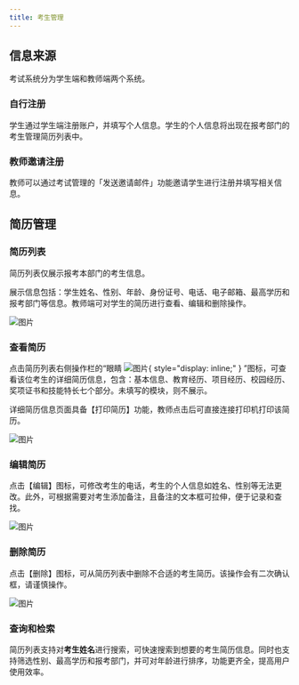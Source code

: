 ```yaml
---
title: 考生管理
---
```


## 信息来源

考试系统分为学生端和教师端两个系统。

### 自行注册

学生通过学生端注册账户，并填写个人信息。学生的个人信息将出现在报考部门的考生管理简历列表中。

### 教师邀请注册

教师可以通过考试管理的「发送邀请邮件」功能邀请学生进行注册并填写相关信息。

## 简历管理

### 简历列表

简历列表仅展示报考本部门的考生信息。

展示信息包括：学生姓名、性别、年龄、身份证号、电话、电子邮箱、最高学历和报考部门等信息。教师端可对学生的简历进行查看、编辑和删除操作。

![图片](/img/guide/2-1.png)

### 查看简历

点击简历列表右侧操作栏的“眼睛
![图片](/img/guide/2-2.png){ style="display: inline;" }
”图标，可查看该位考生的详细简历信息，包含：基本信息、教育经历、项目经历、校园经历、奖项证书和技能特长七个部分。未填写的模块，则不展示。 

详细简历信息页面具备【打印简历】功能，教师点击后可直接连接打印机打印该简历。

![图片](/img/guide/2-3.png)


### 编辑简历

点击【编辑】图标，可修改考生的电话，考生的个人信息如姓名、性别等无法更改。此外，可根据需要对考生添加备注，且备注的文本框可拉伸，便于记录和查找。

![图片](/img/guide/2-4.png)


### 删除简历

点击【删除】图标，可从简历列表中删除不合适的考生简历。该操作会有二次确认框，请谨慎操作。

![图片](/img/guide/2-5.png)


### 查询和检索

简历列表支持对**考生姓名**进行搜索，可快速搜索到想要的考生简历信息。同时也支持筛选性别、最高学历和报考部门，并可对年龄进行排序，功能更齐全，提高用户使用效率。

